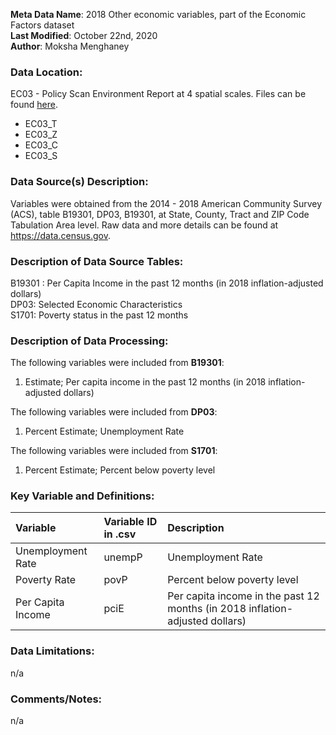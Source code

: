 **Meta Data Name**: 2018 Other economic variables, part of the Economic Factors dataset  
**Last Modified**: October 22nd, 2020  
**Author**: Moksha Menghaney  

### Data Location: 
EC03 - Policy Scan Environment Report at 4 spatial scales. Files can be found [here](https://github.com/GeoDaCenter/opioid-policy-scan/tree/master/Policy_Scan/data_final).
* EC03_T  
* EC03_Z  
* EC03_C  
* EC03_S  

### Data Source(s) Description:  
Variables were obtained from the 2014 - 2018 American Community Survey (ACS), table B19301, DP03, B19301, at State, County, Tract and ZIP Code Tabulation Area level. Raw data and more details can be found at https://data.census.gov.

### Description of Data Source Tables:
B19301 : Per Capita Income in the past 12 months (in 2018 inflation-adjusted dollars) <br>
DP03: Selected Economic Characteristics <br>
S1701: Poverty status in the past 12 months

### Description of Data Processing: 
The following variables were included from **B19301**:
  1. Estimate; Per capita income in the past 12 months (in 2018 inflation-adjusted dollars)
  
The following variables were included from **DP03**:
  1. Percent Estimate; Unemployment Rate
 
The following variables were included from **S1701**:
  1. Percent Estimate; Percent below poverty level
  
  
### Key Variable and Definitions:
| Variable | Variable ID in .csv | Description |
|:---------|:--------------------|:------------|
| Unemployment Rate | unempP | Unemployment Rate |
| Poverty Rate | povP | Percent below poverty level |
| Per Capita Income | pciE | Per capita income in the past 12 months (in 2018 inflation-adjusted dollars) |

### Data Limitations:
n/a

### Comments/Notes:
n/a

